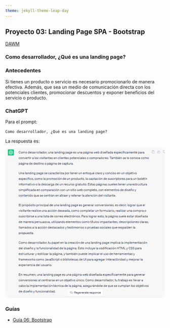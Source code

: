 ```yaml
---
theme: jekyll-theme-leap-day
---
```


## Proyecto 03: Landing Page SPA - Bootstrap

[DAWM](/DAWM/)

### Como desarrollador, ¿Qué es una landing page?

### Antecedentes

Si tienes un producto o servicio es necesario promocionarlo de manera efectiva. Además, que sea un medio de comunicación directa con los potenciales clientes, promocionar descuentos y exponer beneficios del servicio o producto. 

### ChatGPT

Para el prompt: 

```
Como desarrollador, ¿Qué es una landing page?
```

La respuesta es:

![proyecto3](archivos/proyecto03-pregunta1.png)

### Guías

* [Guía 06: Bootstrap](/DAWM/guias/2023/guia06)

